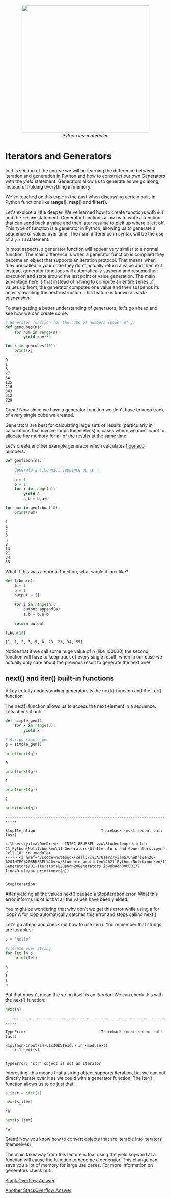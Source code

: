 <center>
    <img src='https://intecbrussel.be/img/logo3.png' width='400px' height='auto'/>
    <br/>
    <em>Python les-materialen</em>
</center>

# Iterators and Generators

In this section of the course we will be learning the difference between iteration and generation in Python and how to construct our own Generators with the *yield* statement. Generators allow us to generate as we go along, instead of holding everything in memory. 

We've touched on this topic in the past when discussing certain built-in Python functions like **range()**, **map()** and **filter()**.

Let's explore a little deeper. We've learned how to create functions with <code>def</code> and the <code>return</code> statement. Generator functions allow us to write a function that can send back a value and then later resume to pick up where it left off. This type of function is a generator in Python, allowing us to generate a sequence of values over time. The main difference in syntax will be the use of a <code>yield</code> statement.

In most aspects, a generator function will appear very similar to a normal function. The main difference is when a generator function is compiled they become an object that supports an iteration protocol. That means when they are called in your code they don't actually return a value and then exit. Instead, generator functions will automatically suspend and resume their execution and state around the last point of value generation. The main advantage here is that instead of having to compute an entire series of values up front, the generator computes one value and then suspends its activity awaiting the next instruction. This feature is known as *state suspension*.


To start getting a better understanding of generators, let's go ahead and see how we can create some.


```python
# Generator function for the cube of numbers (power of 3)
def gencubes(n):
    for num in range(n):
        yield num**3
```


```python
for x in gencubes(10):
    print(x)
```

    0
    1
    8
    27
    64
    125
    216
    343
    512
    729
    

Great! Now since we have a generator function we don't have to keep track of every single cube we created.

Generators are best for calculating large sets of results (particularly in calculations that involve loops themselves) in cases where we don’t want to allocate the memory for all of the results at the same time. 

Let's create another example generator which calculates [fibonacci](https://en.wikipedia.org/wiki/Fibonacci_number) numbers:


```python
def genfibon(n):
    """
    Generate a fibonnaci sequence up to n
    """
    a = 1
    b = 1
    for i in range(n):
        yield a
        a,b = b,a+b
```


```python
for num in genfibon(10):
    print(num)
```

    1
    1
    2
    3
    5
    8
    13
    21
    34
    55
    

What if this was a normal function, what would it look like?


```python
def fibon(n):
    a = 1
    b = 1
    output = []
    
    for i in range(n):
        output.append(a)
        a,b = b,a+b
        
    return output
```


```python
fibon(10)
```




    [1, 1, 2, 3, 5, 8, 13, 21, 34, 55]



Notice that if we call some huge value of n (like 100000) the second function will have to keep track of every single result, when in our case we actually only care about the previous result to generate the next one!

## next() and iter() built-in functions
A key to fully understanding generators is the next() function and the iter() function.

The next() function allows us to access the next element in a sequence. Lets check it out:


```python
def simple_gen():
    for x in range(3):
        yield x
```


```python
# Assign simple_gen 
g = simple_gen()
```


```python
print(next(g))
```

    0
    


```python
print(next(g))
```

    1
    


```python
print(next(g))
```

    2
    


```python
print(next(g))
```


    ---------------------------------------------------------------------------

    StopIteration                             Traceback (most recent call last)

    c:\Users\yilma\OneDrive - INTEC BRUSSEL vzw\Studentenprofielen 21_Python\Notitiboeken\11-Generators\01-Iterators and Generators.ipynb Cell 18' in <module>
    ----> <a href='vscode-notebook-cell:/c%3A/Users/yilma/OneDrive%20-%20INTEC%20BRUSSEL%20vzw/Studentenprofielen%2021_Python/Notitiboeken/11-Generators/01-Iterators%20and%20Generators.ipynb#ch0000017?line=0'>1</a> print(next(g))
    

    StopIteration: 


After yielding all the values next() caused a StopIteration error. What this error informs us of is that all the values have been yielded. 

You might be wondering that why don’t we get this error while using a for loop? A for loop automatically catches this error and stops calling next(). 

Let's go ahead and check out how to use iter(). You remember that strings are iterables:


```python
s = 'hello'

#Iterate over string
for let in s:
    print(let)
```

    h
    e
    l
    l
    o
    

But that doesn't mean the string itself is an *iterator*! We can check this with the next() function:


```python
next(s)
```


    ---------------------------------------------------------------------------

    TypeError                                 Traceback (most recent call last)

    <ipython-input-14-61c30b5fe1d5> in <module>()
    ----> 1 next(s)
    

    TypeError: 'str' object is not an iterator


Interesting, this means that a string object supports iteration, but we can not directly iterate over it as we could with a generator function. The iter() function allows us to do just that!


```python
s_iter = iter(s)
```


```python
next(s_iter)
```




    'h'




```python
next(s_iter)

```




    'e'



Great! Now you know how to convert objects that are iterable into iterators themselves!

The main takeaway from this lecture is that using the yield keyword at a function will cause the function to become a generator. This change can save you a lot of memory for large use cases. For more information on generators check out:

[Stack Overflow Answer](http://stackoverflow.com/questions/1756096/understanding-generators-in-python)

[Another StackOverflow Answer](http://stackoverflow.com/questions/231767/what-does-the-yield-keyword-do-in-python)
